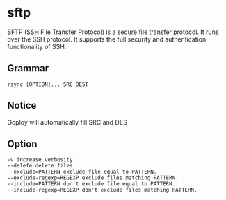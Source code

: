 # sftp
SFTP (SSH File Transfer Protocol) is a secure file transfer protocol. It runs over the SSH protocol. It supports the full security and authentication functionality of SSH.

## Grammar

```
rsync [OPTION]... SRC DEST
```

## Notice
Goploy will automatically fill SRC and DES

## Option

```
-v increase verbosity.
--delefe delete files.
--exclude=PATTERN exclude file equal to PATTERN.
--exclude-regexp=REGEXP exclude files matching PATTERN.
--include=PATTERN don't exclude file equal to PATTERN.
--include-regexp=REGEXP don't exclude files matching PATTERN.
```
